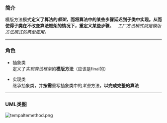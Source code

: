 ### 简介  
模版方法模式**定义了算法的*框架*，而将算法中的某些步骤延迟到子类中实现。从而使得子类在不改变算法框架的情况下，重定义某些步骤**。  
*工厂方法模式就是模版方法模式的典型应用。*  

---

### 角色  

* 抽象类  
定义了*实现算法框架*的**模版方法**（应该是final的）    

* 实现类       
继承抽象类，并**按需**重写抽象类中的*某些*方法，**以完成完整的算法**  

---

### UML类图  

![tempaltemethod.png](http://timd.cn/content/images/pictures/templatemethod.png)  
